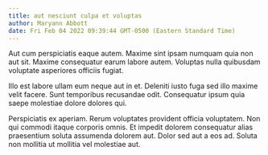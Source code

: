 ```yaml
---
title: aut nesciunt culpa et voluptas
author: Maryann Abbott
date: Fri Feb 04 2022 09:39:44 GMT-0500 (Eastern Standard Time)
---
```

Aut cum perspiciatis eaque autem. Maxime sint ipsam numquam quia non aut sit. Maxime consequatur earum labore autem. Voluptas nulla quibusdam voluptate asperiores officiis fugiat.

 Illo est labore ullam eum neque aut in et. Deleniti iusto fuga sed illo maxime velit facere. Sunt temporibus recusandae odit. Consequatur ipsum quia saepe molestiae dolore dolores qui.

 Perspiciatis ex aperiam. Rerum voluptates provident officia voluptatem. Non qui commodi itaque corporis omnis. Et impedit dolorem consequatur alias praesentium soluta assumenda dolorem aut. Dolor sed aut a eos ad. Soluta non mollitia ut mollitia vel molestiae aut.